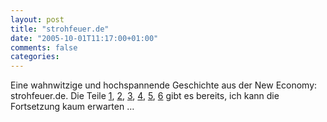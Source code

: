 ```yaml
---
layout: post
title: "strohfeuer.de"
date: "2005-10-01T11:17:00+01:00"
comments: false
categories: 
---
```


<p>Eine wahnwitzige und hochspannende Geschichte aus der New Economy: strohfeuer.de. Die Teile <a href="http://www.industrial-technology-and-witchcraft.de/index.php/ITW/15758/">1</a>, <a href="http://www.industrial-technology-and-witchcraft.de/index.php/ITW/15772/">2</a>, <a href="http://www.industrial-technology-and-witchcraft.de/index.php/ITW/15781/">3</a>, <a href="http://www.industrial-technology-and-witchcraft.de/index.php/ITW/15793/">4</a>, <a href="http://www.industrial-technology-and-witchcraft.de/index.php/ITW/15809/">5</a>, <a href="http://www.industrial-technology-and-witchcraft.de/index.php/ITW/15823/">6</a> gibt es bereits, ich kann die Fortsetzung kaum erwarten &#8230;</p>


